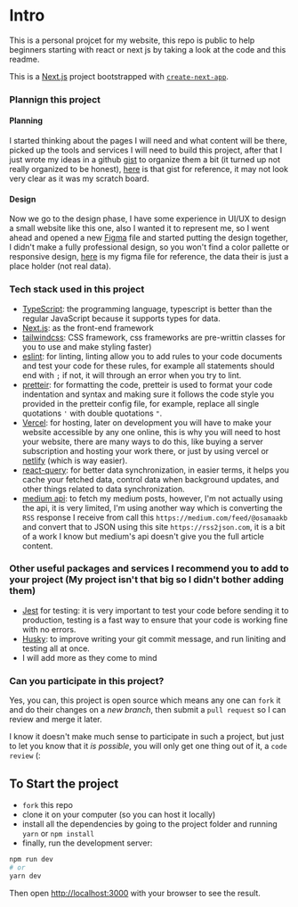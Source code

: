 # Intro
This is a personal projcet for my website, this repo is public to help beginners starting with react or next js by taking a look at the code and this readme.

This is a [Next.js](https://nextjs.org/) project bootstrapped with [`create-next-app`](https://github.com/vercel/next.js/tree/canary/packages/create-next-app).

### Plannign this project

#### Planning
I started thinking about the pages I will need and what content will be there, picked up the tools and services I will need to build this project, after that I just wrote my ideas in a github [gist](https://gist.github.com/) to organize them a bit (it turned up not really organized to be honest), [here](https://gist.github.com/osamaakb/56ae5997e75a06a1052be09a9ab27cf0) is that gist for reference, it may not look very clear as it was my scratch board.

#### Design
Now we go to the design phase, I have some experience in UI/UX to design a small website like this one, also I wanted it to represent me, so I went ahead and opened a new [Figma](https://www.figma.com/) file and started putting the design together, I didn't make a fully professional design, so you won't find a color pallette or responsive design, [here](https://www.figma.com/file/yVausHLif05C8cIiUVQN16/Portofolio?node-id=0%3A1) is my figma file for reference, the data their is just a place holder (not real data).

### Tech stack used in this project
- [TypeScript](https://www.typescriptlang.org/): the programming language, typescript is better than the regular JavaScript because it supports types for data.
- [Next.js](https://nextjs.org/): as the front-end framework
- [tailwindcss](https://tailwindcss.com/): CSS framework, css frameworks are pre-writtin classes for you to use and make styling faster)
- [eslint](https://eslint.org/): for linting, linting allow you to add rules to your code documents and test your code for these rules, for example all statements should end with `;` if not, it will through an error when you try to lint.
- [pretteir](https://prettier.io/): for formatting the code, pretteir is used to format your code indentation and syntax and making sure it follows the code style you provided in the pretteir config file, for example, replace all single quotations `'` with double quotations `"`.
- [Vercel](https://vercel.com/dashboard): for hosting, later on development you will have to make your website accessible by any one online, this is why you will need to host your website, there are many ways to do this, like buying a server subscription and hosting your work there, or just by using vercel or [netlify](https://www.netlify.com/) (which is way easier).
- [react-query](https://react-query.tanstack.com/): for better data synchronization, in easier terms, it helps you cache your fetched data, control data when background updates, and other things related to data synchronization.
- [medium api](https://github.com/Medium/medium-api-docs#22-self-issued-access-tokens): to fetch my medium posts, however, I'm not actually using the api, it is very limited, I'm using another way which is converting the `RSS` response I receive from call this `https://medium.com/feed/@osamaakb` and convert that to JSON using this site `https://rss2json.com`, it is a bit of a work I know but medium's api doesn't give you the full article content.

### Other useful packages and services I recommend you to add to your project (My project isn't that big so I didn't bother adding them)
- [Jest](https://jestjs.io/docs/getting-started) for testing: it is very important to test your code before sending it to production, testing is a fast way to ensure that your code is working fine with no errors.
- [Husky](https://typicode.github.io/husky/#/?id=install): to improve writing your git commit message, and run liniting and testing all at once.
- I will add more as they come to mind

### Can you participate in this project?
Yes, you can, this project is open source which means any one can `fork` it and do their changes on a *new branch*, then submit a `pull request` so I can review and merge it later.

I know it doesn't make much sense to participate in such a project, but just to let you know that it *is possible*, you will only get one thing out of it, a `code review` (:

## To Start the project
- `fork` this repo
- clone it on your computer (so you can host it locally)
- install all the dependencies by going to the project folder and running `yarn` or `npm install`
- finally, run the development server:

```bash
npm run dev
# or
yarn dev
```

Then open [http://localhost:3000](http://localhost:3000) with your browser to see the result.
